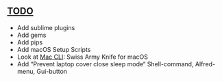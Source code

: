 ## [TODO](TODO.md)
* Add sublime plugins
* Add gems
* Add pips
* Add macOS Setup Scripts
* Look at [Mac CLI](https://github.com/rgcr/m-cli): Swiss Army Knife for macOS
* Add “Prevent laptop cover close sleep mode“ Shell-command, Alfred-menu, Gui-button
